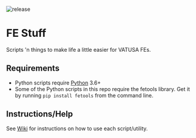 ![release](https://img.shields.io/github/v/release/zseartcc/fe-toolbox)

# FE Stuff
Scripts 'n things to make life a little easier for VATUSA FEs.

## Requirements
- Python scripts require [Python](https://www.python.org/downloads/) 3.6+
- Some of the Python scripts in this repo require the fetools library. Get it by running `pip install fetools` from the command line.

## Instructions/Help
See [Wiki](https://github.com/zseartcc/fe-toolbox/wiki) for instructions on how to use each script/utility.
